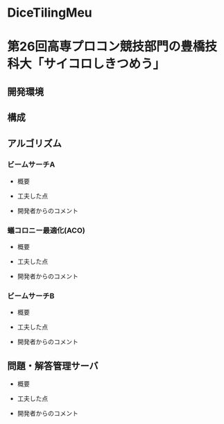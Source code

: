 # DiceTilingMeu

# 第26回高専プロコン競技部門の豊橋技科大「サイコロしきつめう」

## 開発環境

## 構成

## アルゴリズム

### ビームサーチA

+ 概要

+ 工夫した点

+ 開発者からのコメント

### 蟻コロニー最適化(ACO)

+ 概要

+ 工夫した点

+ 開発者からのコメント

### ビームサーチB

+ 概要

+ 工夫した点

+ 開発者からのコメント

## 問題・解答管理サーバ

+ 概要

+ 工夫した点

+ 開発者からのコメント
